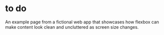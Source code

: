 # to do
 An example page from a fictional web app that showcases how flexbox can make content look clean and uncluttered as screen size changes. 
